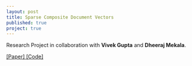 ```yaml
---
layout: post
title: Sparse Composite Document Vectors 
published: true
project: true
---
```


Research Project in collaboration with **Vivek Gupta** and **Dheeraj Mekala**.

[ [Paper] ](https://arxiv.org/pdf/1612.06778.pdf) [ [Code] ](https://github.com/bhargaviparanjape/SCDV)